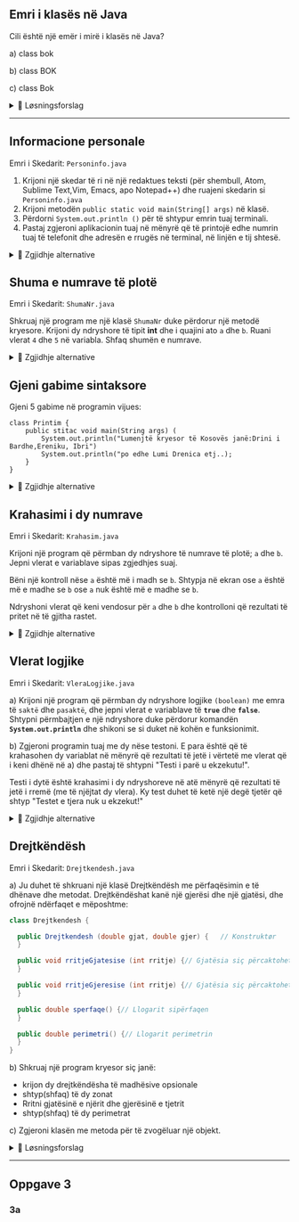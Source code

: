 ## Emri i klasës në Java 

Cili është një emër i mirë i klasës në Java?

a) class bok

b) class BOK

c) class Bok


<details><summary>💾 Løsningsforslag </summary>
<p>
💡 Sugjerim: Opsioni `c) class Bok` është përgjigjja e saktë. Asnjë nga emrat e klasave nuk do të shkaktojë gabime të përpilimit, por në Java, konventa është që të shkruani emrat e klasave me një shkronjë të parë të madhe, dhe shkronjat e mbetura në emrin e klasës duhet të jenë të vogla. Mos harroni gjithashtu se emri i skedarit të kësaj klase duhet të jetë Bok.java.

</p>
</details>

***

## Informacione personale

Emri i Skedarit: `Personinfo.java`

1. Krijoni një skedar të ri në një redaktues teksti (për shembull, Atom, Sublime Text,Vim, Emacs, apo Notepad++) dhe ruajeni skedarin si `Personinfo.java`
2. Krijoni metodën `public static void main(String[] args)` në klasë.
3. Përdorni `System.out.println ()` për të shtypur emrin tuaj terminali.
4. Pastaj zgjeroni aplikacionin tuaj në mënyrë që të printojë edhe numrin tuaj të telefonit dhe adresën e rrugës në terminal, në linjën e tij shtesë.

<details><summary>💾 Zgjidhje alternative </summary>
<p>

```java
class Personinfo {
    public static void main(String[] args) {
        System.out.println("Perparim Shala");
        System.out.println("222000111");
        System.out.println("Rr.Ilaz Kodra, Drenas");
    }
}
```
Për të kompajluar dhe ekzekutuar në terminal:

- `javac Personinfo.java`
- `java Personinfo`

</p>
</details>


## Shuma e numrave të plotë
Emri i Skedarit: `ShumaNr.java`

Shkruaj një program me një klasë `ShumaNr` duke përdorur një metodë kryesore. Krijoni dy ndryshore të tipit **int** dhe i quajini ato `a` dhe `b`. Ruani vlerat `4` dhe `5` në variabla. Shfaq shumën e numrave.

<details><summary>💾 Zgjidhje alternative </summary>
<p>

```java
class ShumaNr {
    public static void main(String[] args) {
        int a;
        int b;

        a = 4;
        b = 5;

        System.out.println("Shuma eshte: " + (a + b));
    }
}
```

</p>
</details>

## Gjeni gabime sintaksore

Gjeni 5 gabime në programin vijues:

```
class Printim {
    public stitac void main(String args) (
        System.out.println("Lumenjtë kryesor të Kosovës janë:Drini i Bardhe,Ereniku, Ibri")
        System.out.println("po edhe Lumi Drenica etj..);
    }
}
```

<details><summary>💾 Zgjidhje alternative </summary>
<p>
    
Rreshti 2: "stitac" duhet të jetë "**static**".
    
Rreshti 2: "(String args)" duhet të jetët "**(String[] args)**".

Rreshti 2: Kllapa në fund të rreshtit duhet të jenë kllapë e madhe **{**.

Rreshti 3: Një pikëpresje **;** që mungon në fund të rreshtit.

Rreshti 4: Mungojnë thonjëzat **"** përmbyllëse në varg brenda deklarimit të `println`.


</p>
</details>

## Krahasimi i dy numrave

Emri i Skedarit: `Krahasim.java`

Krijoni një program që përmban dy ndryshore të numrave të plotë; `a` dhe `b`. Jepni vlerat e variablave sipas zgjedhjes suaj.

Bëni një kontroll nëse `a` është më i madh se `b`. Shtypja në ekran ose `a` është më e madhe se `b` ose `a` nuk është më e madhe se `b`.

Ndryshoni vlerat që keni vendosur për `a` dhe `b` dhe kontrolloni që rezultati të pritet në të gjitha rastet.

<details><summary>💾 Zgjidhje alternative </summary>
<p>

```java
class Sammenlign {
    public static void main(String[] args) {
        int a = 4;
        int b = 2;

        if(a > b) {
            System.out.println("a er storre enn b");
        } else {
            System.out.println("a er ikke storre enn b");
        }
    }
}
```

</p>
</details>

## Vlerat logjike

Emri i Skedarit: `VleraLogjike.java`

a) Krijoni një program që përmban dy ndryshore logjike `(boolean)` me emra të `saktë` dhe `pasaktë`, dhe jepni vlerat e variablave të **`true`** dhe **`false`**. Shtypni përmbajtjen e një ndryshore duke përdorur komandën **`System.out.println`** dhe shikoni se si duket në kohën e funksionimit.

b) Zgjeroni programin tuaj me dy nëse testoni. E para është që të krahasohen dy variablat në mënyrë që rezultati të jetë i vërtetë me vlerat që i keni dhënë në a) dhe pastaj të shtypni "Testi i parë u ekzekutu!".

Testi i dytë është krahasimi i dy ndryshoreve në atë mënyrë që rezultati të jetë i rremë (me të njëjtat dy vlera). Ky test duhet të ketë një degë tjetër që shtyp "Testet e tjera nuk u ekzekut!"

<details><summary>💾 Zgjidhje alternative </summary>
<p>

```java
class VleraLogjike {
    public static void main(String[] args) {
        boolean sakte = true;
        boolean pasakte = false;

        if (sakte != pasakte) {
            System.out.println("Testi i parë u ekzekutu!");
        } else {
            System.out.println("Diqka shkoi gabim!");
        }

        if (sakte == pasakte) {
            System.out.println("Diqka shkoi gabim!");
        } else {
            System.out.println("Testi i dytë u ekzekutu!");
        }
    }
}
```

</p>
</details>

## Drejtkëndësh

Emri i Skedarit: `Drejtkendesh.java`

a) Ju duhet të shkruani një klasë Drejtkëndësh me përfaqësimin e të dhënave dhe metodat. Drejtkëndëshat kanë një gjerësi dhe një gjatësi, dhe ofrojnë ndërfaqet e mëposhtme:
```java
class Drejtkendesh {

  public Drejtkendesh (double gjat, double gjer) {   // Konstruktør
  }

  public void rritjeGjatesise (int rritje) {// Gjatësia siç përcaktohet
  }

  public void rritjeGjeresise (int rritje) {// Gjatësia siç përcaktohet
  }

  public double sperfaqe() {// Llogarit sipërfaqen
  }

  public double perimetri() {// Llogarit perimetrin
  }
}
```

b) Shkruaj një program kryesor siç janë:

- krijon dy drejtkëndësha të madhësive opsionale
- shtyp(shfaq) të dy zonat
- Rritni gjatësinë e njërit dhe gjerësinë e tjetrit
- shtyp(shfaq) të dy perimetrat

c) Zgjeroni klasën me metoda për të zvogëluar një objekt.

<details><summary>💾 Løsningsforslag </summary>
<p>

```java
--------------------------------- A)--------------------------------------------------------
class Drejtkendesh{

    double gjatesia;
    double gjeresia;

    public Drejtkendesh(double gjat, double gjer){
        gjatesia = gjat;
        gjeresia = gjer;
    }

    public void rritjeGjatesise(int rritje){
        gjatesia = gjatesia + rritje;
        //gjatesia += rritje;
    }

    public void rritjeGjeresise(int rritje){
        gjeresia = gjeresia + rritje;
        //gjeresia += rritje;
    }

    public double sperfaqe(){
        return gjeresia*gjatesia;
    }

    public double perimetri(){
        return gjeresia*2 + gjatesia*2;
    }
}
--------------------------------- B)--------------------------------------------------------
class DrejtkendeshProgKryesor{

    public static void main(String[] args) {

        Drejtkendesh nje = new Drejtkendesh(5,9);
        Drejtkendesh dy = new Drejtkendesh(10, 2);

        System.out.println("Siperfaqja: " +  nje.sperfaqe());
        System.out.println("Siperfaqja: " + dy.sperfaqe());

        nje.rritjeGjatesise(5);
        dy.rritjeGjeresise(2);

        System.out.println("Perimetri: " + nje.perimetri());
        System.out.println("Perimetri: " + dy.perimetri());
    }
}

//           C)         Metodat e mëposhtme i përkasin klasës Drejtkëndësh.

public void reduktoGjeresise(int redukto){
    if (gjeresia - redukto < 1){
        System.out.println("Gjerësia nuk mund të zvogëlohet aq shumë");
    }
    else {
        gjeresia = gjeresia - redukto;
    }
}

public void reduktoGjatesise(int redukto){
    if (gjatesia - redukto < 1){
        System.out.println("Gjatësia nuk mund të zvogëlohet aq shumë");
    }
    else {
        gjatesia = gjatesia - redukto;
    }
}
```

</p>
</details>


***

## Oppgave 3
### 3a
